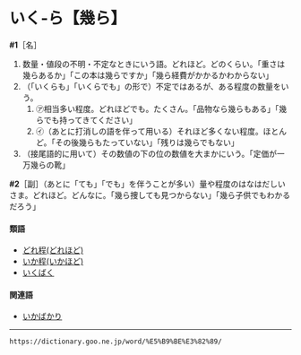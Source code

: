# いく‐ら【幾ら】

**\#1**［名］
1. 数量・値段の不明・不定なときにいう語。どれほど。どのくらい。「重さは幾らあるか」「この本は幾らですか」「幾ら経費がかかるかわからない」
2. （「いくらも」「いくらでも」の形で）不定ではあるが、ある程度の数量をいう。    
    1.  ㋐相当多い程度。どれほどでも。たくさん。「品物なら幾らもある」「幾らでも持ってきてください」        
    2.  ㋑（あとに打消しの語を伴って用いる）それほど多くない程度。ほとんど。「その後幾らもたっていない」「残りは幾らでもない」
3. （接尾語的に用いて）その数値の下の位の数値を大まかにいう。「定価が一万幾らの靴」
    

**\#2**［副］（あとに「ても」「でも」を伴うことが多い）量や程度のはなはだしいさま。どれほど。どんなに。「幾ら捜しても見つからない」「幾ら子供でもわかるだろう」

#### 類語

-   [どれ程(どれほど)](https://dictionary.goo.ne.jp/word/%E4%BD%95%E3%82%8C%E7%A8%8B/#jn-161697)
-   [いか程(いかほど)](https://dictionary.goo.ne.jp/word/%E5%A6%82%E4%BD%95%E7%A8%8B/#jn-10158)
-   [いくばく](https://dictionary.goo.ne.jp/word/%E5%B9%BE%E4%BD%95_%28%E3%81%84%E3%81%8F%E3%81%B0%E3%81%8F%29/#jn-10665)

#### 関連語

-   [いかばかり](https://dictionary.goo.ne.jp/word/%E5%A6%82%E4%BD%95%E8%A8%B1%E3%82%8A/#jn-10152)

---
`https://dictionary.goo.ne.jp/word/%E5%B9%BE%E3%82%89/`